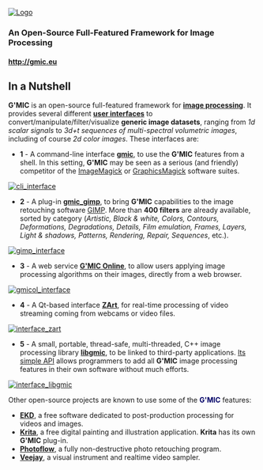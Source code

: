 <a href="http://gmic.eu">![Logo](http://gmic.eu/img/logo4.jpg)</a>

### An Open-Source Full-Featured Framework for Image Processing
#### http://gmic.eu

In a Nutshell
-------------

**G'MIC** is an open-source full-featured framework for **[image processing](https://en.wikipedia.org/wiki/Image_processing)**. It provides several different **[user interfaces](https://en.wikipedia.org/wiki/User_interface)** to convert/manipulate/filter/visualize **generic image datasets**, ranging from _1d scalar signals_ to _3d+t sequences of multi-spectral volumetric images_, including of course _2d color images_.
These interfaces are:

- **1** - A command-line interface **[gmic](http://gmic.eu/tutorial/basics.shtml)**, to use the **G'MIC** features from a shell. In this setting, **G'MIC** may be seen as a serious (and friendly) competitor of the [ImageMagick](http://www.imagemagick.org) or [GraphicsMagick](http://www.graphicsmagick.org) software suites.

<a href="http://gmic.eu/img/gmic_cli.jpg">![cli_interface](http://gmic.eu/img/gmic_cli_thumb.jpg)<a>

- **2** - A plug-in **[gmic_gimp](http://gmic.eu/gimp.shtml)**, to bring **G'MIC** capabilities to the image retouching software [GIMP](http://www.gimp.org). More than **400 filters** are already available, sorted by category (_Artistic, Black &amp; white, Colors, Contours, Deformations, Degradations, Details, Film emulation, Frames, Layers, Light &amp; shadows, Patterns, Rendering, Repair, Sequences_, etc.).

<a href="http://gmic.eu/img/gmic_gimp.jpg">![gimp_interface](http://gmic.eu/img/gmic_gimp_thumb.jpg)</a>

- **3** - A web service **[G'MIC Online](http://gmicol.greyc.fr)**, to allow users applying image processing algorithms on their images, directly from a web browser.

<a href="http://gmic.eu/img/gmic_gmicol.jpg">![gmicol_interface](http://gmic.eu/img/gmic_gmicol_thumb.jpg)</a>

- **4** - A Qt-based interface **[ZArt](https://www.youtube.com/watch?v=k1l3RdvwHeM)**, for real-time processing of video streaming coming from webcams or video files.

<a href="http://gmic.eu/img/gmic_zart.jpg">![interface_zart](http://gmic.eu/img/gmic_zart_thumb.jpg)</a>

- **5** - A small, portable, thread-safe, multi-threaded, C++ image processing library **[libgmic](http://gmic.eu/libgmic.shtml)**, to be linked to third-party applications. [Its simple API](http://gmic.eu/libgmic.shtml) allows programmers to add all **G'MIC** image processing features in their own software without much efforts.

<a href="http://gmic.eu/img/gmic_libgmic.jpg">![interface_libgmic](http://gmic.eu/img/gmic_libgmic_thumb.jpg)</a>

Other open-source projects are known to use some of the <b><font color="#000066">G'MIC</font></b> features:

- **[EKD](http://ekd.tuxfamily.org)**, a free software dedicated to post-production processing for videos and images.
- **[Krita](https://www.krita.org)**, a free digital painting and illustration application. **Krita** has its own **G'MIC** plug-in.
- **[Photoflow](http://aferrero2707.github.io/PhotoFlow/)**, a fully non-destructive photo retouching program.
- **[Veejay](http://veejayhq.net/)**, a visual instrument and realtime video sampler.
